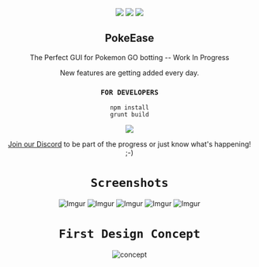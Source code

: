 <div align="center">
  <img src="http://i.imgur.com/rKuTwCM.jpg">
  <a href="https://david-dm.org/necrobot-private/PokeEase" title="dependencies status"><img src="https://david-dm.org/necrobot-private/PokeEase/status.svg"/></a>
  <a href="https://david-dm.org/necrobot-private/PokeEase?type=dev" title="devDependencies status"><img src="https://david-dm.org/necrobot-private/PokeEase/dev-status.svg"/></a>
  
## PokeEase
The Perfect GUI for Pokemon GO botting -- Work In Progress

New features are getting added every day.

### `FOR DEVELOPERS`

```
npm install
grunt build
```

<a href="https://discord.gg/Q9T2USY">
  <img src="https://discordapp.com/api/guilds/213010121356214272/widget.png?style=banner2"/>
</a>

<a href="https://discord.gg/Q9T2USY">Join our Discord</a> to be part of the progress or just know what's happening! ;-)

# `Screenshots`
![Imgur](http://i.imgur.com/IzobeE8.png)
![Imgur](http://i.imgur.com/wHAHtbn.png)
![Imgur](http://i.imgur.com/QPFbXTb.png)
![Imgur](http://i.imgur.com/60Nx1fV.png)
![Imgur](http://i.imgur.com/q178EsY.png)

# `First Design Concept`
![concept](http://i.imgur.com/In5TdQZ.jpg)
</div>
